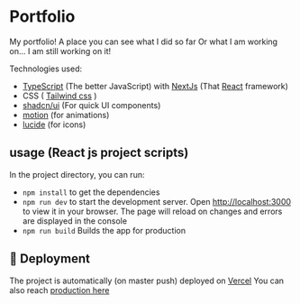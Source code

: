 # Portfolio

My portfolio! A place you can see what I did so far Or what I am working on...
I am still working on it!

Technologies used:

- [TypeScript](https://www.typescriptlang.org/) (The better JavaScript) with [NextJs](https://nextjs.org/) (That [React](https://reactjs.org/) framework)
- CSS ( [Tailwind css](https://tailwindcss.com/) )
-  [shadcn/ui](https://ui.shadcn.com/) (For quick UI components)
-  [motion](https://motion.framer.com/) (for animations)
-  [lucide](https://lucide.dev/) (for icons)

## usage (React js project scripts)

In the project directory, you can run:

- `npm install` to get the dependencies
- `npm run dev` to start the development server. Open [http://localhost:3000](http://localhost:3000) to view it in your browser. The page will reload on changes and errors are displayed in the console
- `npm run build` Builds the app for production

## :rocket: Deployment

The project is automatically (on master push) deployed on [Vercel](https://vercel.com/nair0lf32/portfolio)
You can also reach [production here](https://portfolio.nairolf32.com)
